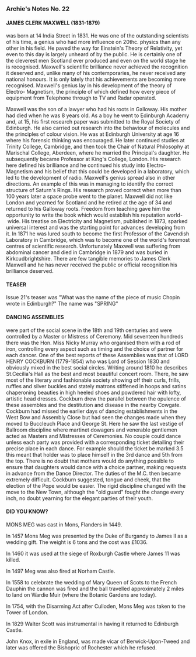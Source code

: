 ### Archie's Notes No. 22

#### JAMES CLERK MAXWELL (1831-1879)

was born at 14 India Street in 1831. He was one of the outstanding scientists of his time, a genius who had more influence on 20thc. physics than any other in his field. He paved the way for Einstein's Theory of Relativity, yet even to this day is largely unheard of by the public. He is certainly one of the cleverest men Scotland ever produced and even on the world stage he is recognised. Maxwell's scientific brilliance never achieved the recognition it deserved and, unlike many of his contemporaries, he never received any national honours. It is only lately that his achievements are becoming more recognised. Maxwell's genius lay in his development of the theory of Electro- Magnetism, the principle of which defined how every piece of equipment from Telephone through to TV and Radar operated.

Maxwell was the son of a lawyer who had his roots in Galloway. His mother had died when he was 8 years old. As a boy he went to Edinburgh Academy and, at 15, his first research paper was submitted to the Royal Society of Edinburgh. He also carried out research into the behaviour of molecules and the principles of colour vision. He was at Edinburgh University at age 16 where his forensic thinking was encouraged. He later continued studies at Trinity College, Cambridge, and then took the Chair of Natural Philosophy at Marischal College, Aberdeen, where he married the Principal's daughter. He subsequently became Professor at King's College, London. His research here defined his brilliance and he continued his study into Electro-Magnetism and his belief that this could be developed in a laboratory, which led to the development of radio. Maxwell's genius spread also in other directions. An example of this was in managing to identify the correct structure of Saturn's Rings. His research proved correct when more than 100 years later a space probe went to the planet. Maxwell did not like London and yearned for Scotland and he retired at the age of 34 and returned to his Galloway roots. Freedom from teaching gave him the opportunity to write the book which would establish his reputation world- wide. His treatise on Electricity and Magnetism, published in 1873, sparked universal interest and was the starting point for advances developing from it. In 1871 he was lured south to become the first Professor of the Cavendish Laboratory in Cambridge, which was to become one of the world's foremost centres of scientific research. Unfortunately Maxwell was suffering from abdominal cancer and died in Cambridge in 1879 and was buried in Kirkcudbrightshire. There are few tangible memories to James Clerk Maxwell and he has never received the public or official recognition his brilliance deserved.

#### TEASER

Issue 21's teaser was "What was the name of the piece of music Chopin wrote in Edinburgh?" The name was "SPRING"

#### DANCING ASSEMBLIES

were part of the social scene in the 18th and 19th centuries and were controlled by a Master or Mistress of Ceremony. Mid seventeen hundreds there was the Hon. Miss Nicky Murray who organised them with a rod of iron, controlling every aspect such as timing and the choice of partner for each dancer. One of the best reports of these Assemblies was that of LORD HENRY COCKBURN (1779-1854) who was Lord of Session 1830 and obviously mixed in the best social circles. Writing around 1810 he describes St.Cecilia's Hall as the best and most beautiful concert room. There, he saw most of the literary and fashionable society showing off their curls, frills, ruffles and silver buckles and stately matrons stiffened in hoops and satins chaperoning beauties in high heeled shoes and powdered hair with lofty, artistic head dresses. Cockburn drew the parallel between the opulence of these assembles and the destitution and disease in the nearby Cowgate. Cockburn had missed the earlier days of dancing establishments in the West Bow and Assembly Close but had seen the changes made when they moved to Buccleuch Place and George St. Here he saw the last vestige of Ballroom discipline where martinet dowagers and venerable gentlemen acted as Masters and Mistresses of Ceremonies. No couple could dance unless each party was provided with a corresponding ticket detailing their precise place in each dance. For example should the ticket be marked 3.5 this meant that holder was to place himself in the 3rd dance and 5th from the top. There is no doubt that mothers would do anything possible to ensure that daughters would dance with a choice partner, making requests in advance from the Dance Director. The duties of the M.C. then became extremely difficult. Cockburn suggested, tongue and cheek, that the election of the Pope would be easier. The rigid discipline changed with the move to the New Town, although the "old guard" fought the change every inch, no doubt yearning for the elegant parties of their youth.

#### DID YOU KNOW?

MONS MEG was cast in Mons, Flanders in 1449.

In 1457 Mons Meg was presented by the Duke of Burgandy to James II as a wedding gift. The weight is 6 tons and the cost was £1036.

In 1460 it was used at the siege of Roxburgh Castle where James 11 was killed.

In 1497 Meg was also fired at Norham Castle.

In 1558 to celebrate the wedding of Mary Queen of Scots to the French Dauphin the cannon was fired and the ball travelled approximately 2 miles to land on Wardie Muir (where the Botanic Gardens are today).

In 1754, with the Disarming Act after Culloden, Mons Meg was taken to the Tower of London.

In 1829 Walter Scott was instrumental in having it returned to Edinburgh Castle.

John Knox, in exile in England, was made vicar of Berwick-Upon-Tweed and later was offered the Bishopric of Rochester which he refused.
